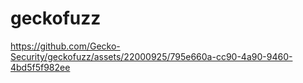 # geckofuzz


https://github.com/Gecko-Security/geckofuzz/assets/22000925/795e660a-cc90-4a90-9460-4bd5f5f982ee

